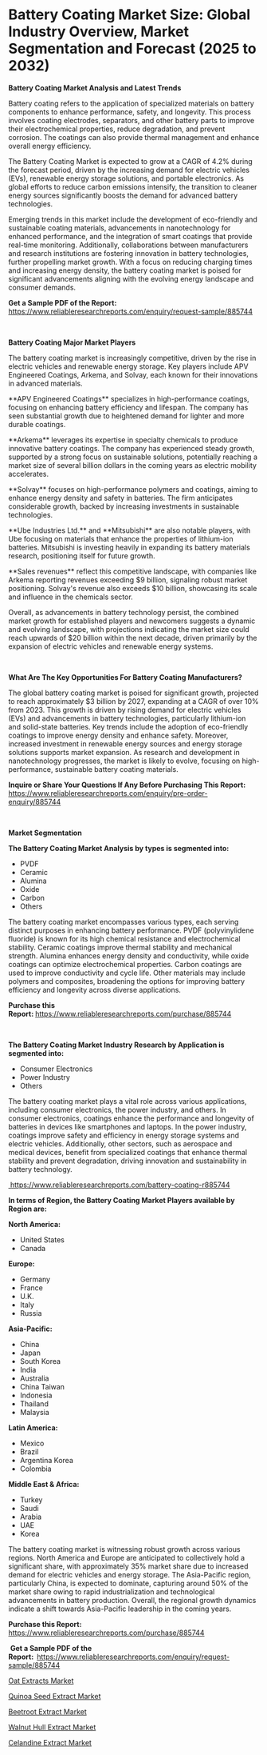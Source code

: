 <p><h1>Battery Coating Market Size: Global Industry Overview, Market Segmentation and Forecast (2025 to 2032)</h1></p><p><strong>Battery Coating Market Analysis and Latest Trends</strong></p>
<p><p>Battery coating refers to the application of specialized materials on battery components to enhance performance, safety, and longevity. This process involves coating electrodes, separators, and other battery parts to improve their electrochemical properties, reduce degradation, and prevent corrosion. The coatings can also provide thermal management and enhance overall energy efficiency.</p><p>The Battery Coating Market is expected to grow at a CAGR of 4.2% during the forecast period, driven by the increasing demand for electric vehicles (EVs), renewable energy storage solutions, and portable electronics. As global efforts to reduce carbon emissions intensify, the transition to cleaner energy sources significantly boosts the demand for advanced battery technologies. </p><p>Emerging trends in this market include the development of eco-friendly and sustainable coating materials, advancements in nanotechnology for enhanced performance, and the integration of smart coatings that provide real-time monitoring. Additionally, collaborations between manufacturers and research institutions are fostering innovation in battery technologies, further propelling market growth. With a focus on reducing charging times and increasing energy density, the battery coating market is poised for significant advancements aligning with the evolving energy landscape and consumer demands.</p></p>
<p><strong>Get a Sample PDF of the Report:&nbsp;</strong> <a href="https://www.reliableresearchreports.com/enquiry/request-sample/885744?utm_campaign=37&utm_medium=2&utm_source=Github&utm_content=ia&utm_term=01042025&utm_id=battery-coating">https://www.reliableresearchreports.com/enquiry/request-sample/885744</a></p>
<p>&nbsp;</p>
<p><strong>Battery Coating Major Market Players</strong></p>
<p><p>The battery coating market is increasingly competitive, driven by the rise in electric vehicles and renewable energy storage. Key players include APV Engineered Coatings, Arkema, and Solvay, each known for their innovations in advanced materials.</p><p>**APV Engineered Coatings** specializes in high-performance coatings, focusing on enhancing battery efficiency and lifespan. The company has seen substantial growth due to heightened demand for lighter and more durable coatings.</p><p>**Arkema** leverages its expertise in specialty chemicals to produce innovative battery coatings. The company has experienced steady growth, supported by a strong focus on sustainable solutions, potentially reaching a market size of several billion dollars in the coming years as electric mobility accelerates.</p><p>**Solvay** focuses on high-performance polymers and coatings, aiming to enhance energy density and safety in batteries. The firm anticipates considerable growth, backed by increasing investments in sustainable technologies.</p><p>**Ube Industries Ltd.** and **Mitsubishi** are also notable players, with Ube focusing on materials that enhance the properties of lithium-ion batteries. Mitsubishi is investing heavily in expanding its battery materials research, positioning itself for future growth.</p><p>**Sales revenues** reflect this competitive landscape, with companies like Arkema reporting revenues exceeding $9 billion, signaling robust market positioning. Solvay's revenue also exceeds $10 billion, showcasing its scale and influence in the chemicals sector.</p><p>Overall, as advancements in battery technology persist, the combined market growth for established players and newcomers suggests a dynamic and evolving landscape, with projections indicating the market size could reach upwards of $20 billion within the next decade, driven primarily by the expansion of electric vehicles and renewable energy systems.</p></p>
<p>&nbsp;</p>
<p><strong>What Are The Key Opportunities For Battery Coating Manufacturers?</strong></p>
<p><p>The global battery coating market is poised for significant growth, projected to reach approximately $3 billion by 2027, expanding at a CAGR of over 10% from 2023. This growth is driven by rising demand for electric vehicles (EVs) and advancements in battery technologies, particularly lithium-ion and solid-state batteries. Key trends include the adoption of eco-friendly coatings to improve energy density and enhance safety. Moreover, increased investment in renewable energy sources and energy storage solutions supports market expansion. As research and development in nanotechnology progresses, the market is likely to evolve, focusing on high-performance, sustainable battery coating materials.</p></p>
<p><strong>Inquire or Share Your Questions If Any Before Purchasing This Report:</strong> <a href="https://www.reliableresearchreports.com/enquiry/pre-order-enquiry/885744?utm_campaign=37&utm_medium=2&utm_source=Github&utm_content=ia&utm_term=01042025&utm_id=battery-coating">https://www.reliableresearchreports.com/enquiry/pre-order-enquiry/885744</a></p>
<p>&nbsp;</p>
<p><strong>Market Segmentation</strong></p>
<p><strong>The Battery Coating Market Analysis by types is segmented into:</strong></p>
<p><ul><li>PVDF</li><li>Ceramic</li><li>Alumina</li><li>Oxide</li><li>Carbon</li><li>Others</li></ul></p>
<p><p>The battery coating market encompasses various types, each serving distinct purposes in enhancing battery performance. PVDF (polyvinylidene fluoride) is known for its high chemical resistance and electrochemical stability. Ceramic coatings improve thermal stability and mechanical strength. Alumina enhances energy density and conductivity, while oxide coatings can optimize electrochemical properties. Carbon coatings are used to improve conductivity and cycle life. Other materials may include polymers and composites, broadening the options for improving battery efficiency and longevity across diverse applications.</p></p>
<p><strong>Purchase this Report:&nbsp;</strong><a href="https://www.reliableresearchreports.com/purchase/885744?utm_campaign=37&utm_medium=2&utm_source=Github&utm_content=ia&utm_term=01042025&utm_id=battery-coating">https://www.reliableresearchreports.com/purchase/885744</a></p>
<p>&nbsp;</p>
<p><strong>The Battery Coating Market Industry Research by Application is segmented into:</strong></p>
<p><ul><li>Consumer Electronics</li><li>Power Industry</li><li>Others</li></ul></p>
<p><p>The battery coating market plays a vital role across various applications, including consumer electronics, the power industry, and others. In consumer electronics, coatings enhance the performance and longevity of batteries in devices like smartphones and laptops. In the power industry, coatings improve safety and efficiency in energy storage systems and electric vehicles. Additionally, other sectors, such as aerospace and medical devices, benefit from specialized coatings that enhance thermal stability and prevent degradation, driving innovation and sustainability in battery technology.</p></p>
<p><a href="https://www.reliableresearchreports.com/battery-coating-r885744?utm_campaign=37&utm_medium=2&utm_source=Github&utm_content=ia&utm_term=01042025&utm_id=battery-coating">&nbsp;https://www.reliableresearchreports.com/battery-coating-r885744</a></p>
<p><strong>In terms of Region, the Battery Coating Market Players available by Region are:</strong></p>
<p>
    <p> <strong> North America: </strong>
        <ul>
            <li>United States</li>
            <li>Canada</li>
        </ul>
        </p> 
    <p> <strong> Europe: </strong>
        <ul>
            <li>Germany</li>
            <li>France</li>
            <li>U.K.</li>
            <li>Italy</li>
            <li>Russia</li>
        </ul>
        </p> 
    <p> <strong> Asia-Pacific: </strong>
        <ul>
            <li>China</li>
            <li>Japan</li>
            <li>South Korea</li>
            <li>India</li>
            <li>Australia</li>
            <li>China Taiwan</li>
            <li>Indonesia</li>
            <li>Thailand</li>
            <li>Malaysia</li>
        </ul>
        </p> 
    <p> <strong> Latin America: </strong>
        <ul>
            <li>Mexico</li>
            <li>Brazil</li>
            <li>Argentina Korea</li>
            <li>Colombia</li>
        </ul>
        </p> 
    <p> <strong> Middle East & Africa: </strong>
        <ul>
            <li>Turkey</li>
            <li>Saudi</li>
            <li>Arabia</li>
            <li>UAE</li>
            <li>Korea</li>
        </ul>
    </p>
    </p>
<p><p>The battery coating market is witnessing robust growth across various regions. North America and Europe are anticipated to collectively hold a significant share, with approximately 35% market share due to increased demand for electric vehicles and energy storage. The Asia-Pacific region, particularly China, is expected to dominate, capturing around 50% of the market share owing to rapid industrialization and technological advancements in battery production. Overall, the regional growth dynamics indicate a shift towards Asia-Pacific leadership in the coming years.</p></p>
<p><strong>Purchase this Report: </strong><a href="https://www.reliableresearchreports.com/purchase/885744?utm_campaign=37&utm_medium=2&utm_source=Github&utm_content=ia&utm_term=01042025&utm_id=battery-coating">https://www.reliableresearchreports.com/purchase/885744</a></p>
<p>&nbsp;<strong>Get a Sample PDF of the Report:&nbsp;&nbsp;</strong><a href="https://www.reliableresearchreports.com/enquiry/request-sample/885744?utm_campaign=37&utm_medium=2&utm_source=Github&utm_content=ia&utm_term=01042025&utm_id=battery-coating">https://www.reliableresearchreports.com/enquiry/request-sample/885744</a></p>
<p><strong></strong></p>
<p><p><a href="https://github.com/rembaentin6f/Market-Research-Report-List-1/blob/main/oat-extracts-market.md?utm_campaign=37&utm_medium=2&utm_source=Github&utm_content=ia&utm_term=01042025&utm_id=battery-coating">Oat Extracts Market</a></p><p><a href="https://github.com/dukawashviro/Market-Research-Report-List-1/blob/main/quinoa-seed-extract-market.md?utm_campaign=37&utm_medium=2&utm_source=Github&utm_content=ia&utm_term=01042025&utm_id=battery-coating">Quinoa Seed Extract Market</a></p><p><a href="https://github.com/tineamonaya/Market-Research-Report-List-1/blob/main/beetroot-extract-market.md?utm_campaign=37&utm_medium=2&utm_source=Github&utm_content=ia&utm_term=01042025&utm_id=battery-coating">Beetroot Extract Market</a></p><p><a href="https://github.com/molayrabeta/Market-Research-Report-List-1/blob/main/walnut-hull-extract-market.md?utm_campaign=37&utm_medium=2&utm_source=Github&utm_content=ia&utm_term=01042025&utm_id=battery-coating">Walnut Hull Extract Market</a></p><p><a href="https://github.com/koopalujale2/Market-Research-Report-List-1/blob/main/celandine-extract-market.md?utm_campaign=37&utm_medium=2&utm_source=Github&utm_content=ia&utm_term=01042025&utm_id=battery-coating">Celandine Extract Market</a></p></p>